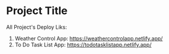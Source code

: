 # Project Title

All Project's Deploy Liks:


1. Weather Control App: https://weathercontrolapp.netlify.app/
2. To Do Task List App: https://todotasklistapp.netlify.app/
